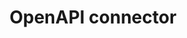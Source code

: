 ---
title: "OpenAPI connector"
lang: en
layout: readme
source: loopback-connector-openapi
keywords: LoopBack, connector
tags: readme
sidebar: lb4_sidebar
permalink: /doc/en/lb4/OpenAPI-connector.html
summary: The OpenAPI connector enables LoopBack applications to connect to OpenAPI data sources.
---